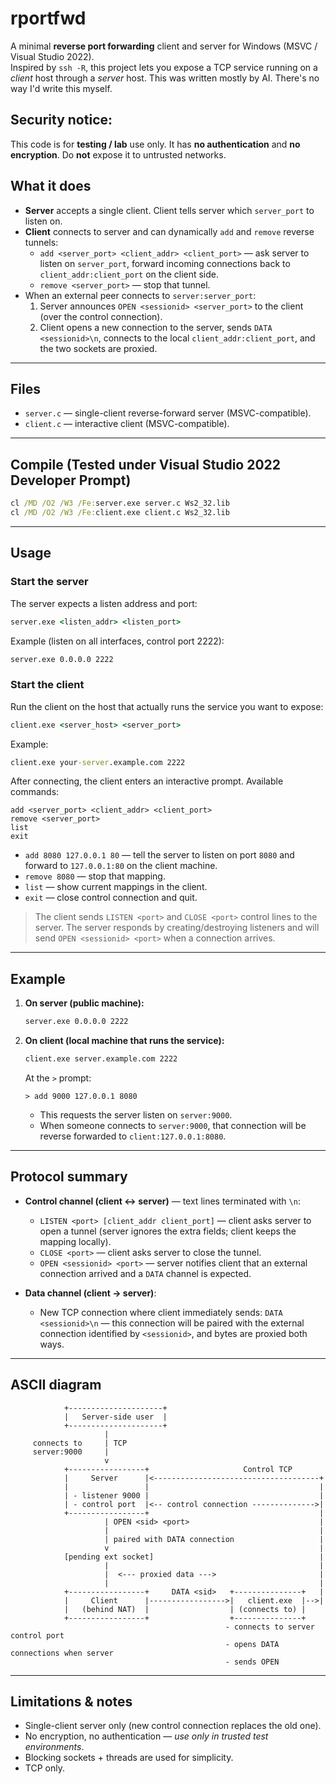 # rportfwd
A minimal **reverse port forwarding** client and server for Windows (MSVC / Visual Studio 2022).  
Inspired by `ssh -R`, this project lets you expose a TCP service running on a *client* host through a *server* host.
This was written mostly by AI. There's no way I'd write this myself.

## Security notice:
This code is for **testing / lab** use only. It has **no authentication** and **no encryption**. Do **not** expose it to untrusted networks.

## What it does

- **Server** accepts a single client. Client tells server which `server_port` to listen on.
- **Client** connects to server and can dynamically `add` and `remove` reverse tunnels:
  - `add <server_port> <client_addr> <client_port>` — ask server to listen on `server_port`, forward incoming connections back to `client_addr:client_port` on the client side.
  - `remove <server_port>` — stop that tunnel.
- When an external peer connects to `server:server_port`:
  1. Server announces `OPEN <sessionid> <server_port>` to the client (over the control connection).
  2. Client opens a new connection to the server, sends `DATA <sessionid>\n`, connects to the local `client_addr:client_port`, and the two sockets are proxied.

---

## Files

- `server.c` — single-client reverse-forward server (MSVC-compatible).
- `client.c` — interactive client (MSVC-compatible).

---

## Compile (Tested under Visual Studio 2022 Developer Prompt)

```bat
cl /MD /O2 /W3 /Fe:server.exe server.c Ws2_32.lib
cl /MD /O2 /W3 /Fe:client.exe client.c Ws2_32.lib
```
---

## Usage

### Start the server
The server expects a listen address and port:

```bat
server.exe <listen_addr> <listen_port>
```

Example (listen on all interfaces, control port 2222):

```bat
server.exe 0.0.0.0 2222
```

### Start the client
Run the client on the host that actually runs the service you want to expose:

```bat
client.exe <server_host> <server_port>
```

Example:

```bat
client.exe your-server.example.com 2222
```

After connecting, the client enters an interactive prompt. Available commands:

```
add <server_port> <client_addr> <client_port>
remove <server_port>
list
exit
```

- `add 8080 127.0.0.1 80` — tell the server to listen on port `8080` and forward to `127.0.0.1:80` on the client machine.
- `remove 8080` — stop that mapping.
- `list` — show current mappings in the client.
- `exit` — close control connection and quit.

> The client sends `LISTEN <port>` and `CLOSE <port>` control lines to the server. The server responds by creating/destroying listeners and will send `OPEN <sessionid> <port>` when a connection arrives.

---

## Example

1. **On server (public machine):**

   ```bat
   server.exe 0.0.0.0 2222
   ```

2. **On client (local machine that runs the service):**

   ```bat
   client.exe server.example.com 2222
   ```

   At the `>` prompt:

   ```
   > add 9000 127.0.0.1 8080
   ```

   - This requests the server listen on `server:9000`.
   - When someone connects to `server:9000`, that connection will be reverse forwarded to `client:127.0.0.1:8080`.

---

## Protocol summary

- **Control channel (client ↔ server)** — text lines terminated with `\n`:
  - `LISTEN <port> [client_addr client_port]` — client asks server to open a tunnel (server ignores the extra fields; client keeps the mapping locally).
  - `CLOSE <port>` — client asks server to close the tunnel.
  - `OPEN <sessionid> <port>` — server notifies client that an external connection arrived and a `DATA` channel is expected.

- **Data channel (client → server)**:
  - New TCP connection where client immediately sends: `DATA <sessionid>\n` — this connection will be paired with the external connection identified by `<sessionid>`, and bytes are proxied both ways.

---

## ASCII diagram

```
            +---------------------+
            |   Server-side user  |
            +---------------------+
                     |
     connects to     | TCP
     server:9000     |
                     v
            +-----------------+                     Control TCP
            |     Server      |<-------------------------------------+
            |                 |                                      |
            | - listener 9000 |                                      |
            | - control port  |<-- control connection -------------->|
            +-----------------+                                      |
                     | OPEN <sid> <port>                             |
                     |                                               |
                     | paired with DATA connection                   |
                     v                                               |
            [pending ext socket]                                     |
                     |                                               |
                     |  <--- proxied data --->                       |
                     |                                               |
            +-----------------+     DATA <sid>   +---------------+   |
            |     Client      |----------------->|   client.exe  |-->|
            |   (behind NAT)  |                  | (connects to) | 
            +-----------------+                  +---------------+ 
                                                - connects to server control port 
                                                - opens DATA connections when server
                                                - sends OPEN
```

---

## Limitations & notes

- Single-client server only (new control connection replaces the old one).
- No encryption, no authentication — *use only in trusted test environments*.
- Blocking sockets + threads are used for simplicity.
- TCP only.
